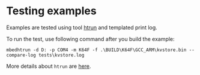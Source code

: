# Testing examples

Examples are tested using tool [htrun](https://github.com/ARMmbed/mbed-os-tools/tree/master/packages/mbed-host-tests) and templated print log. 

To run the test, use following command after you build the example:
```
mbedhtrun -d D: -p COM4 -m K64F -f .\BUILD\K64F\GCC_ARM\kvstore.bin --compare-log tests\kvstore.log
```


More details about `htrun` are [here](https://github.com/ARMmbed/htrun#testing-mbed-os-examples).

